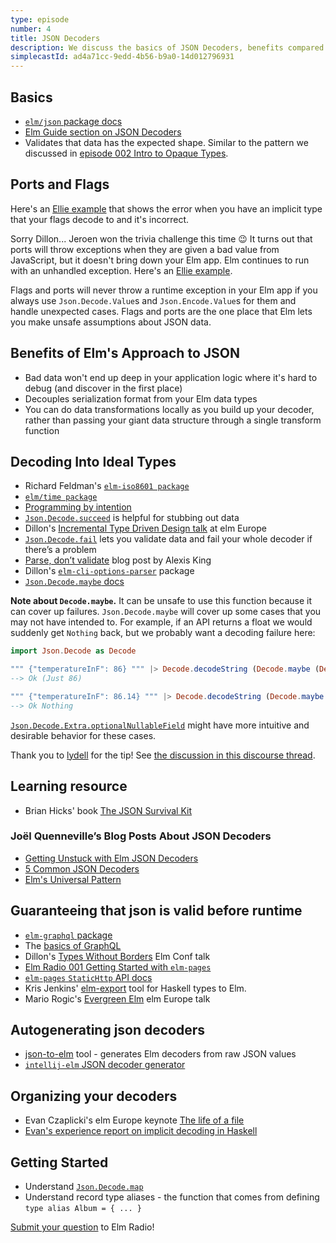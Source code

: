 ```yaml
---
type: episode
number: 4
title: JSON Decoders
description: We discuss the basics of JSON Decoders, benefits compared to JSON in JavaScript, best practices, and how to get started learning.
simplecastId: ad4a71cc-9edd-4b56-b9a0-14d012796931
---
```


## Basics

- [`elm/json` package docs](https://package.elm-lang.org/packages/elm/json/latest/)
- [Elm Guide section on JSON Decoders](https://guide.elm-lang.org/effects/json.html)
- Validates that data has the expected shape. Similar to the pattern we discussed in [episode 002 Intro to Opaque Types](/episode/intro-to-opaque-types).

## Ports and Flags

Here's an [Ellie example](https://package.elm-lang.org/packages/elm/json/latest/) that shows the error when you have an implicit type that your flags decode to and it's incorrect.

Sorry Dillon... Jeroen won the trivia challenge this time 😉 It turns out that ports will throw exceptions when they are given a bad value from JavaScript, but it doesn't bring down your Elm app. Elm continues to run with an unhandled exception. Here's an [ Ellie example](https://package.elm-lang.org/packages/elm/json/latest/).

Flags and ports will never throw a runtime exception in your Elm app if you always use `Json.Decode.Value`s and `Json.Encode.Value`s for them and handle unexpected cases. Flags and ports are the one place that Elm lets you make unsafe assumptions about JSON data.

## Benefits of Elm's Approach to JSON

- Bad data won't end up deep in your application logic where it's hard to debug (and discover in the first place)
- Decouples serialization format from your Elm data types
- You can do data transformations locally as you build up your decoder, rather than passing your giant data structure through a single transform function

## Decoding Into Ideal Types

- Richard Feldman's [`elm-iso8601 package`](https://package.elm-lang.org/packages/rtfeldman/elm-iso8601-date-strings/latest/)
- [`elm/time package`](https://package.elm-lang.org/packages/elm/time/latest/)
- [Programming by intention](https://package.elm-lang.org/packages/elm/json/latest/)
- [`Json.Decode.succeed`](https://package.elm-lang.org/packages/elm/json/latest/Json-Decode#succeed) is helpful for stubbing out data
- Dillon's [Incremental Type Driven Design talk](https://www.youtube.com/watch?v=mrwn2HuWUiA) at elm Europe
- [`Json.Decode.fail`](https://package.elm-lang.org/packages/elm/json/latest/Json-Decode#fail) lets you validate data and fail your whole decoder if there’s a problem
- [Parse, don’t validate](https://lexi-lambda.github.io/blog/2019/11/05/parse-don-t-validate/) blog post by Alexis King
- Dillon's [`elm-cli-options-parser`](https://github.com/dillonkearns/elm-cli-options-parser) package
- [`Json.Decode.maybe` docs](https://package.elm-lang.org/packages/elm/json/latest/Json-Decode#maybe)

**Note about `Decode.maybe`.** It can be unsafe to use this function because it can cover up failures.
`Json.Decode.maybe` will cover up some cases that you may not have intended to. For example, if an API returns a float we would suddenly get `Nothing` back, but we probably want a decoding failure here:

```elm
import Json.Decode as Decode

""" {"temperatureInF": 86} """ |> Decode.decodeString (Decode.maybe (Decode.field "temperatureInF" Decode.int))
--> Ok (Just 86)

""" {"temperatureInF": 86.14} """ |> Decode.decodeString (Decode.maybe (Decode.field "temperatureInF" Decode.int))
--> Ok Nothing
```

[`Json.Decode.Extra.optionalNullableField`](https://package.elm-lang.org/packages/elm-community/json-extra/latest/Json-Decode-Extra#optionalNullableField) might have more intuitive and desirable behavior for these cases.

Thank you to [lydell](http://github.com/lydell) for the tip! See [the discussion in this discourse thread](https://discourse.elm-lang.org/t/elm-radio-episode-4-json-decoders/5661/3).

## Learning resource

- Brian Hicks' book [The JSON Survival Kit](https://www.brianthicks.com/json-survival-kit/)

### Joël Quenneville’s Blog Posts About JSON Decoders

- [Getting Unstuck with Elm JSON Decoders](https://thoughtbot.com/blog/getting-unstuck-with-elm-json-decoders)
- [5 Common JSON Decoders](https://thoughtbot.com/blog/5-common-json-decoders)
- [Elm's Universal Pattern](https://thoughtbot.com/blog/elms-universal-pattern)

## Guaranteeing that json is valid before runtime

- [`elm-graphql` package](https://github.com/dillonkearns/elm-graphql)
- The [basics of GraphQL](graphql.org/learn)
- Dillon's [Types Without Borders](https://www.youtube.com/watch?v=memIRXFSNkU) Elm Conf talk
- [Elm Radio 001 Getting Started with `elm-pages`](/episode/getting-started-with-elm-pages)
- [`elm-pages` `StaticHttp` API docs](https://package.elm-lang.org/packages/dillonkearns/elm-pages/latest/Pages-StaticHttp)
- Kris Jenkins' [elm-export](https://github.com/krisajenkins/elm-export) tool for Haskell types to Elm.
- Mario Rogic's [Evergreen Elm](https://www.youtube.com/watch?v=4T6nZffnfzg) elm Europe talk

## Autogenerating json decoders

- [json-to-elm](https://noredink.github.io/json-to-elm/) tool - generates Elm decoders from raw JSON values
- [`intellij-elm` JSON decoder generator](https://github.com/klazuka/intellij-elm/blob/master/docs/features/generate-function-json.md)

## Organizing your decoders

- Evan Czaplicki's elm Europe keynote [The life of a file](https://www.youtube.com/watch?v=XpDsk374LDE)
- [Evan's experience report on implicit decoding in Haskell](https://gist.github.com/evancz/1c5f2cf34939336ecb79b97bb89d9da6#gistcomment-2606737)

## Getting Started

- Understand [`Json.Decode.map`](https://package.elm-lang.org/packages/elm/json/latest/Json-Decode#map)
- Understand record type aliases - the function that comes from defining `type alias Album = { ... }`

[Submit your question](https://elm-radio.com/question) to Elm Radio!
